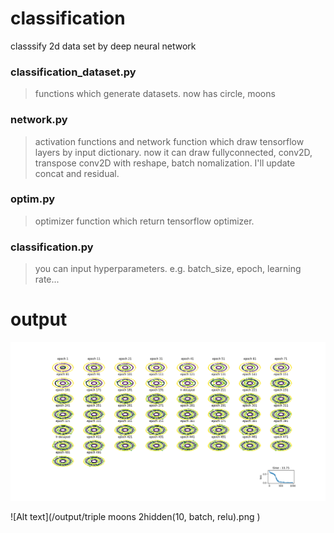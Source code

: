 # classification
classsify 2d data set by deep neural network

### classification_dataset.py
>functions which generate datasets. now has circle, moons

### network.py
>activation functions and network function which draw tensorflow layers by input dictionary.
>now it can draw fullyconnected, conv2D, transpose conv2D with reshape, batch nomalization. I'll update concat and residual.

### optim.py
>optimizer function which return tensorflow optimizer.

### classification.py
>you can input hyperparameters. e.g. batch_size, epoch, learning rate...

# output
![Alt text](/output/double_circle_2hidden_batch.png?raw=true "classify double circle")

![Alt text](/output/triple moons 2hidden(10, batch, relu).png )
